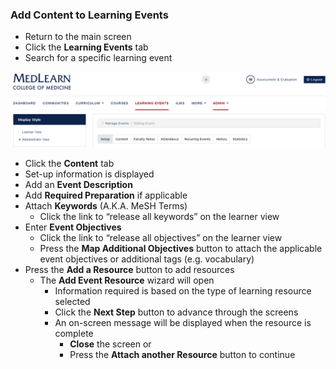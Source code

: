 ### Add Content to Learning Events
* Return to the main screen
* Click the **Learning Events** tab
* Search for a specific learning event

![Learning Event](./images/LearningEvents_Coordinator.png)

* Click the **Content** tab
* Set-up information is displayed
* Add an **Event Description**
* Add **Required Preparation** if applicable
* Attach **Keywords** (A.K.A. MeSH Terms)
  * Click the link to “release all keywords” on the learner view
* Enter **Event Objectives**
  * Click the link to “release all objectives” on the learner view
  * Press the **Map Additional Objectives** button to attach the applicable event objectives or additional tags (e.g. vocabulary)
* Press the **Add a Resource** button to add resources
  * The **Add Event Resource** wizard will open
    * Information required is based on the type of learning resource selected
    * Click the **Next Step** button to advance through the screens
    * An on-screen message will be displayed when the resource is complete
      * **Close** the screen or
      * Press the **Attach another Resource** button to continue
